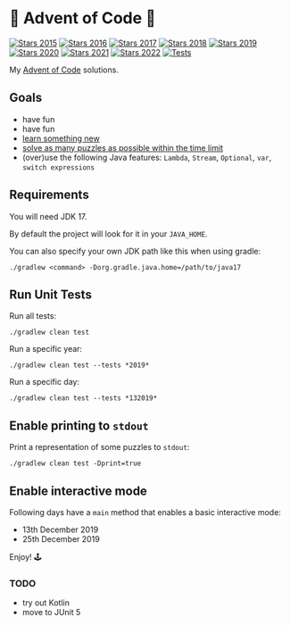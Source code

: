 


# 🎄 Advent of Code 🎅

[![Stars 2015](https://img.shields.io/static/v1?label=2015&message=38%20⭐&color=orangered)](https://adventofcode.com/2015)
[![Stars 2016](https://img.shields.io/static/v1?label=2016&message=24%20⭐&color=orangered)](https://adventofcode.com/2016)
[![Stars 2017](https://img.shields.io/static/v1?label=2017&message=20%20⭐&color=orangered)](https://adventofcode.com/2017)
[![Stars 2018](https://img.shields.io/static/v1?label=2018&message=50%20⭐&color=dodgerblue)](https://adventofcode.com/2018)
[![Stars 2019](https://img.shields.io/static/v1?label=2019&message=50%20⭐&color=dodgerblue)](https://adventofcode.com/2019)
[![Stars 2020](https://img.shields.io/static/v1?label=2020&message=50%20⭐&color=dodgerblue)](https://adventofcode.com/2020)
[![Stars 2021](https://img.shields.io/static/v1?label=2021&message=46%20⭐&color=orangered)](https://adventofcode.com/2021)
[![Stars 2022](https://img.shields.io/static/v1?label=2022&message=14%20⭐&color=orangered)](https://adventofcode.com/2022)
[![Tests](https://github.com/cicaleseandrea/advent-of-code/actions/workflows/gradle.yml/badge.svg)](https://github.com/cicaleseandrea/advent-of-code/actions/workflows/gradle.yml)

My [Advent of Code](https://adventofcode.com/) solutions.


## Goals
- have fun
- have fun
- [learn something new](topics/README.md)
- [solve as many puzzles as possible within the time limit](https://www.reddit.com/r/adventofcode/comments/7m9mg8/all_years_all_days_solve_them_within_the_time/)
- (over)use the following Java features: `Lambda`, `Stream`, `Optional`, `var`, `switch expressions`


## Requirements
You will need JDK 17.

By default the project will look for it in your `JAVA_HOME`.

You can also specify your own JDK path like this when using gradle:

`./gradlew <command> -Dorg.gradle.java.home=/path/to/java17`

## Run Unit Tests
Run all tests:

`./gradlew clean test`

Run a specific year:

`./gradlew clean test --tests *2019*`

Run a specific day:

`./gradlew clean test --tests *132019*`


## Enable printing to `stdout`
Print a representation of some puzzles to `stdout`:

`./gradlew clean test -Dprint=true`


## Enable interactive mode
Following days have a `main` method that enables a basic interactive mode:
- 13th December 2019
- 25th December 2019

Enjoy! 🕹️

### TODO
- try out Kotlin
- move to JUnit 5
